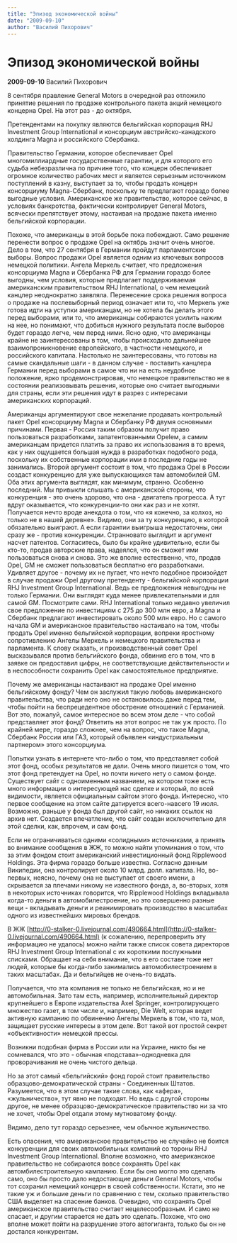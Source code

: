 ```yaml
---
title: "Эпизод экономической войны"
date: "2009-09-10"
author: "Василий Пихорович"
---
```


# Эпизод экономической войны

**2009-09-10** Василий Пихорович

8 сентября правление General Motors в очередной раз отложило принятие решения по продаже контрольного пакета акций немецкого концерна Opel. На этот раз - до октября.

Претендентами на покупку являются бельгийская корпорация RHJ Investment Group International и консорциум австрийско-канадского холдинга Magna и российского Сбербанка.

Правительство Германии, которое обеспечивает Opel многомиллиардные государственные гарантии, и для которого его судьба небезразлична по причине того, что концерн обеспечивает огромное количество рабочих мест и является серьезным источником поступлений в казну, выступает за то, чтобы продать концерн консорциуму Magna-Сбербанк, поскольку те предлагают гораздо более выгодные условия. Американское же правительство, которое сейчас, в условиях банкротства, фактически контролирует General Motors, всячески препятствует этому, настаивая на продаже пакета именно бельгийской корпорации.

Похоже, что американцы в этой борьбе пока побеждают. Само решение перенести вопрос о продаже Opel на октябрь значит очень многое. Дело в том, что 27 сентября в Германии пройдут парламентские выборы. Вопрос продажи Opel является одним из ключевых вопросов немецкой политики. Ангела Меркель считает, что предложения консорциума Magna и Сбербанка РФ для Германии гораздо более выгодны, чем условия, которые предлагает поддерживаемая американским правительством RHJ International, о чем немецкий канцлер неоднократно заявляла. Перенесение срока решения вопроса о продаже на послевыборный период означает или то, что Меркель уже готова идти на уступки американцам, но не хотела бы делать этого перед выборами, или то, что американцы собираются усилить нажим на нее, но понимают, что добиться нужного результата после выборов будет гораздо легче, чем перед ними. Ясно одно, что американцы крайне не заинтересованы в том, чтобы происходило дальнейшее взаимопроникновение европейского, в частности немецкого, и российского капитала. Настолько не заинтересованы, что готовы на самые скандальные шаги - в данном случае - поставить канцлера Германии перед выборами в самое что ни на есть неудобное положение, ярко продемонстрировав, что немецкое правительство не в состоянии реализовывать решения, которые оно считает выгодными для страны, если эти решения идут в разрез с интересами американских корпораций.

Американцы аргументируют свое нежелание продавать контрольный пакет Opel консорциуму Magna и Сбербанку РФ двумя основными причинами. Первая - Россия таким образом получит право пользоваться разработками, запатентованными Opelем, а самим американцам придется платить за право их использования в то время, как у них ощущается большая нужда в разработках подобного рода, поскольку их собственные корпорации ими в последние годы не занимались. Второй аргумент состоит в том, что продажа Opel в России создаст конкуренцию для уже выпускающихся там автомобилей GM. Оба этих аргумента выглядят, как минимум, странно. Особенно последний. Мы привыкли слышать с американской стороны, что конкуренция - это очень здорово, что она - двигатель прогресса. А тут вдруг оказывается, что конкуренции-то они как раз и не хотят. Получается нечто вроде анекдота о том, что «я конечно, за колхоз, но только не в нашей деревне». Видимо, они за ту конкуренцию, в которой обязательно выиграют. А если гарантии выигрыша недостаточны, они сразу же - против конкуренции. Странновато выглядит и аргумент насчет патентов. Согласитесь, было бы крайне удивительно, если бы кто-то, продав авторские права, надеялся, что он сможет ими пользоваться снова и снова. Это же вполне естественно, что, продав Opel, GM не сможет пользоваться бесплатно его разработками. Удивляет другое - почему их не пугает, что нечто подобное произойдет в случае продажи Opel другому претенденту - бельгийской корпорации RHJ Investment Group International. Ведь ее предложения невыгодны не только Германии. Они выглядят куда менее привлекательными и для самой GM. Посмотрите сами. RHJ International только недавно увеличил свое предложение по инвестициям с 275 до 300 млн евро, а Magna и Сбербанк предлагают инвестировать около 500 млн евро. Но с самого начала GM и американское правительство настаивало на том, чтобы продать Opel именно бельгийской корпорации, вопреки яростному сопротивлению Ангелы Меркель и немецкого правительства и парламента. К слову сказать, и производственный совет Opel высказывался против бельгийского фонда, обвинив его в том, что в заявке он предоставил цифры, не соответствующие действительности и в неспособности сохранить Opel как самостоятельное предприятие.

Почему же американцы настаивают на продаже Opel именно бельгийскому фонду? Чем он заслужил такую любовь американского правительства, что ради него оно не остановилось даже перед тем, чтобы пойти на беспрецедентное обострение отношений с Германией. Вот это, пожалуй, самое интересное во всем этом деле - что собой представляет этот фонд? Ответить на этот вопрос не так уж просто. По крайней мере, гораздо сложнее, чем на вопрос, что такое Magna, Сбербанк России или ГАЗ, который объявлен «индустриальным партнером» этого консорциума.

Попытки узнать в интернете что-либо о том, что представляет собой этот фонд, особых результатов не дали. Очень много пишется о том, что этот фонд претендует на Opel, но почти ничего нету о самом фонде. Существует сайт с одноименным названием, на котором тоже есть много информации о интересующей нас сделке и который, по всей видимости, является официальным сайтом этого фонда. Интересно, что первое сообщение на этом сайте датируется всего-навсего 19 июля. Возможно, раньше у фонда был другой сайт, но никаких ссылок на архив нет. Создается впечатление, что сайт создан исключительно для этой сделки, как, впрочем, и сам фонд.

Если не ограничиваться одними «солидными» источниками, а принять во внимание сообщения в ЖЖ, то можно найти упоминания о том, что за этим фондом стоит американский инвестиционный фонд Ripplewood Holdings. Эта фирма гораздо больше известна. Согласно данным Википедии, она контролирует около 10 млрд. долл. капитала. Но, во-первых, неясно, почему она не выступает от своего имени, а скрывается за плечами никому не известного фонда, а, во-вторых, хотя в некоторых источниках говорится, что Ripplewood Holdings вкладывала когда-то деньги в автомобилестроение, но это совершенно разные вещи - вкладывать деньги и реанимировать производство в масштабах одного из известнейших мировых брендов.

В ЖЖ [http://0-stalker-0.livejournal.com/490664.html](http://0-stalker-0.livejournal.com/490664.html) (к сожалению, перепроверить эту информацию не удалось) можно найти также список совета директоров RHJ Investment Group International с их короткими послужными списками. Обращает на себя внимание, что в его составе тоже нет людей, которые бы когда-либо занимались автомобилестроением в таких масштабах. Да и бельгийцев не очень-то видать.

Получается, что эта компания не только не бельгийская, но и не автомобильная. Зато там есть, например, исполнительный директор крупнейшего в Европе издательства Axel Springer, контролирующего множество газет, в том числе и, например, Die Welt, которая ведет активную кампанию по обвинению Ангелы Меркель в том, что та, мол, защищает русские интересы в этом деле. Вот такой вот простой секрет «объективности» немецкой прессы.

Возникни подобная фирма в России или на Украине, никто бы не сомневался, что это - обычная «подстава»-однодневка для проворачивания не очень чистого дельца.

Но за этот самый «бельгийский» фонд горой стоит правительство образцово-демократической страны - Соединенных Штатов. Разумеется, что в этом случае такие слова, как «афера», «жульничество», тут явно не подходят. Но ведь с другой стороны другое, не менее образцово-демократическое правительство ни за что не хочет, чтобы Opel отдали этому мутноватому фонду.

Видимо, дело тут гораздо серьезнее, чем обычное жульничество.

Есть опасения, что американское правительство не случайно не боится конкуренции для своих автомобильных компаний со тороны RHJ Investment Group International. Вполне возможно, что американское правительство не собираются вовсе сохранять Opel как автомбилестроительную кампанию. Если бы оно могло это сделать само, оно бы просто дало недостающие деньги General Motors, чтобы тот сохранил немецкий концерн в своей собственности. Кстати, это не такие уж и большие деньги по сравнению с тем, сколько правительство США выделяет на спасение банков. Очевидно, что сохранять Opel американское правительство считает нецелесообразным. И само не спасает, и другим старается не дать это сделать. Похоже, что оно вполне может пойти на разрушение этого автогиганта, только бы он не достался конкурентам.